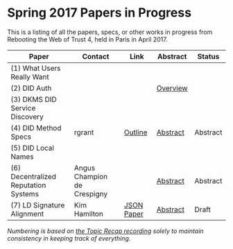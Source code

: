 # Spring 2017 Papers in Progress 

This is a listing of all the papers, specs, or other works in progress from Rebooting the Web of Trust 4, held in Paris in April 2017.



| **Paper** | **Contact** | **Link** | **Abstract** | **Status** | 
|-----------|----------|----------|--------------|------------|
| (1) What Users Really Want |
| (2) DID Auth | | | [Overview](draft-documents/did-auth.md) |
| (3) DKMS DID Service Discovery | 
| (4) DID Method Specs | rgrant | [Outline](https://docs.google.com/document/d/15HWtXTDXcvyUjgAqnewPoZKbgSWhl-XiIDas1ip94Hs/edit) | [Abstract](../event-documents/group-abstracts/work-abstract-did-methods-btcr-pgpr.md) | Abstract |
| (5) DID Local Names | 
| (6) Decentralized Reputation Systems | Angus Champion de Crespigny | | [Abstract](../event-documents/group-abstracts/DesignConsiderationsOfDecentralizedReputationSystems_Abstract.md) | Abstract |
| (7) LD Signature Alignment | Kim Hamilton | [JSON Paper](../event-documents/group-abstracts/SignatureAlignmentImplementation.md) | [Abstract](../event-documents/group-abstracts/SignatureAlignmentAbstract.md) | Draft |

_Numbering is based on [the Topic Recap recording](../event-documents/graphic-recording/Topic%20Recap.jpg) solely to maintain consistency in keeping track of everything._
